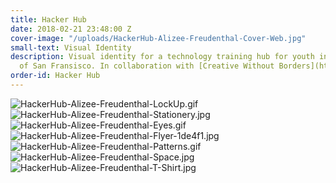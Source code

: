 ```yaml
---
title: Hacker Hub
date: 2018-02-21 23:48:00 Z
cover-image: "/uploads/HackerHub-Alizee-Freudenthal-Cover-Web.jpg"
small-text: Visual Identity
description: Visual identity for a technology training hub for youth in the Bay Area
  of San Fransisco. In collaboration with [Creative Without Borders](https://www.creativeswithoutborders.org/).
order-id: Hacker Hub
---
```


![HackerHub-Alizee-Freudenthal-LockUp.gif](/uploads/HackerHub-Alizee-Freudenthal-LockUp.gif)![HackerHub-Alizee-Freudenthal-Stationery.jpg](/uploads/HackerHub-Alizee-Freudenthal-Stationery.jpg)![HackerHub-Alizee-Freudenthal-Eyes.gif](/uploads/HackerHub-Alizee-Freudenthal-Eyes.gif)![HackerHub-Alizee-Freudenthal-Flyer-1de4f1.jpg](/uploads/HackerHub-Alizee-Freudenthal-Flyer-1de4f1.jpg)![HackerHub-Alizee-Freudenthal-Patterns.gif](/uploads/HackerHub-Alizee-Freudenthal-Patterns.gif)![HackerHub-Alizee-Freudenthal-Space.jpg](/uploads/HackerHub-Alizee-Freudenthal-Space.jpg)![HackerHub-Alizee-Freudenthal-T-Shirt.jpg](/uploads/HackerHub-Alizee-Freudenthal-T-Shirt.jpg)
